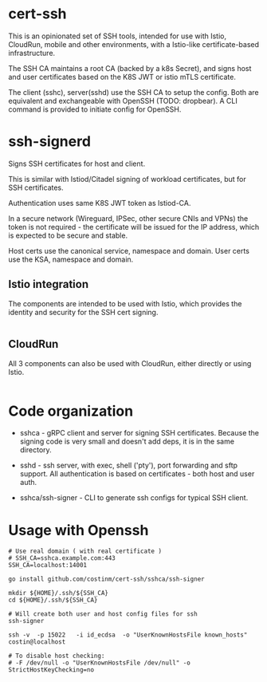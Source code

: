 # cert-ssh

This is an opinionated set of SSH tools, intended for use with 
Istio, CloudRun, mobile and other environments, with a Istio-like
certificate-based infrastructure.

The SSH CA maintains a root CA (backed by a k8s Secret), and signs
host and user certificates based on the K8S JWT or istio mTLS 
certificate.

The client (sshc), server(sshd) use the SSH CA to setup the config.
Both are equivalent and exchangeable with OpenSSH (TODO: dropbear).
A CLI command is provided to initiate config for OpenSSH.

# ssh-signerd

Signs SSH certificates for host and client.

This is similar with Istiod/Citadel signing of workload certificates,
but for SSH certificates.

Authentication uses same K8S JWT token as Istiod-CA.

In a secure network (Wireguard, IPSec, other secure CNIs and VPNs) the 
token is not required - the certificate will be issued for the 
IP address, which is expected to be secure and stable. 


Host certs use the canonical service, namespace and domain.
User certs use the KSA, namespace and domain.



## Istio integration  

The components are intended to be used with Istio, which provides
the identity and security for the SSH cert signing. 



```shell

```

## CloudRun

All 3 components can also be used with CloudRun, either directly
or using Istio. 

```shell

```



# Code organization

- sshca - gRPC client and server for signing SSH certificates.
Because the signing code is very small and doesn't add deps, it is in the same directory.
  
- sshd - ssh server, with exec, shell ('pty'), port forwarding and sftp support.
All authentication is based on certificates - both host and user auth.
  
- sshca/ssh-signer - CLI to generate ssh configs for typical SSH client.

# Usage with Openssh


```shell
# Use real domain ( with real certificate )
# SSH_CA=sshca.example.com:443
SSH_CA=localhost:14001

go install github.com/costinm/cert-ssh/sshca/ssh-signer

mkdir ${HOME}/.ssh/${SSH_CA}
cd ${HOME}/.ssh/${SSH_CA}

# Will create both user and host config files for ssh
ssh-signer

ssh -v  -p 15022   -i id_ecdsa  -o "UserKnownHostsFile known_hosts" costin@localhost

# To disable host checking:
# -F /dev/null -o "UserKnownHostsFile /dev/null" -o StrictHostKeyChecking=no
```

